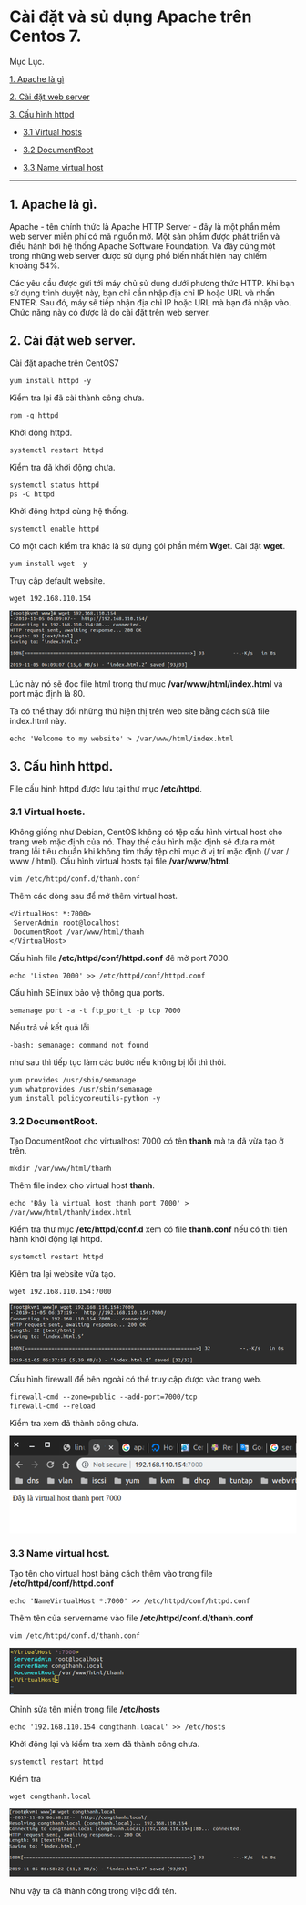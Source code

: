 # Cài đặt và sủ dụng Apache trên Centos 7.

Mục Lục.

[1. Apache là gì](#1)

[2. Cài đặt web server](#2)

[3. Cấu hình httpd](#3)

- [3.1 Virtual hosts](#3.1)

- [3.2 DocumentRoot](#3.2)

- [3.3 Name virtual host](#3.3)


---
<a name ="1"></a>
## 1. Apache là gì.

Apache - tên chính thức là Apache HTTP Server - đây là một phần mềm web server miễn phí có mã nguồn mở. Một sản phẩm được phát triển và điều hành bởi hệ thống Apache Software Foundation. Và đây cũng một trong những web server được sử dụng phổ biến nhất hiện nay chiếm khoảng 54%.

Các yêu cầu được gửi tới máy chủ sử dụng dưới phương thức HTTP. Khi bạn sử dụng trình duyệt này, bạn chỉ cần nhập địa chỉ IP hoặc URL và nhấn ENTER. Sau đó, máy sẽ tiếp nhận địa chỉ IP hoặc URL mà bạn đã nhập vào. Chức năng này có được là do cài đặt trên web server.

<a name ="2"></a>
## 2. Cài đặt web server.

Cài đặt apache trên CentOS7
```
yum install httpd -y
```

Kiểm tra lại đã cài thành công chưa.
```
rpm -q httpd
```
Khởi động httpd.
```
systemctl restart httpd
```
Kiểm tra đã khởi động chưa.
```
systemctl status httpd
ps -C httpd
```

Khởi động httpd cùng hệ thống.
```
systemctl enable httpd
```

Có một cách kiểm tra khác là sử dụng gói phần mềm **Wget**. Cài đặt **wget**.
```
yum install wget -y 
```

Truy cập default website.
```
wget 192.168.110.154
```

![](anhhttp/anh1.png)

Lúc này nó sẽ đọc file html trong thư mục **/var/www/html/index.html** và port mặc định là 80.

Ta có thể thay đổi những thứ hiện thị trên web site bằng cách sửả file index.html này.
```
echo 'Welcome to my website' > /var/www/html/index.html
```

<a name ="3"></a>
## 3. Cấu hình httpd.

File cấu hình httpd được lưu tại thư mục **/etc/httpd**.

<a name ="3.1"></a>
### 3.1 Virtual hosts.

Không giống như Debian, CentOS không có tệp cấu hình virtual host cho trang web mặc định của nó. Thay thế cấu hình mặc định sẽ đưa ra một trang lỗi tiêu chuẩn khi không tìm thấy tệp chỉ mục ở vị trí mặc định (/ var / www / html).
Cấu hình virtual hosts tại file **/var/www/html**.

```
vim /etc/httpd/conf.d/thanh.conf
```
Thêm các dòng sau để  mở thêm virtual host.
```
<VirtualHost *:7000>
 ServerAdmin root@localhost
 DocumentRoot /var/www/html/thanh
</VirtualHost>
```

Cấu hình file **/etc/httpd/conf/httpd.conf** đê mở port 7000.
```
echo 'Listen 7000' >> /etc/httpd/conf/httpd.conf
```

Cấu hình SElinux bảo vệ thông qua ports.
```
semanage port -a -t ftp_port_t -p tcp 7000
```
Nếu trả về kết quả lỗi
```
-bash: semanage: command not found
```
như sau thì tiếp tục làm các bước nếu không bị lỗi thì thôi.
```
yum provides /usr/sbin/semanage
yum whatprovides /usr/sbin/semanage
yum install policycoreutils-python -y
```
<a name ="3.2"></a>
### 3.2 DocumentRoot.

Tạo DocumentRoot cho virtualhost 7000 có tên **thanh** mà ta đã vừa tạo ở trên.
```
mkdir /var/www/html/thanh
```
Thêm file index cho virtual host **thanh**.
```
echo 'Đây là virtual host thanh port 7000' > /var/www/html/thanh/index.html
```
Kiểm tra thư mục **/etc/httpd/conf.d** xem có file **thanh.conf** nếu có thì tiên hành khởi động lại httpd.
```
systemctl restart httpd
```

Kiêm tra lại website vửa tạo.

```
wget 192.168.110.154:7000
```
![](anhhttp/anh4.png)

Cấu hình firewall để bên ngoài có thể truy cập được vào trang web.
```
firewall-cmd --zone=public --add-port=7000/tcp
firewall-cmd --reload
```
Kiểm tra xem đã thành công chưa.

![](anhhttp/anh5.png)

<a name ="3.3"></a>
### 3.3 Name virtual host.

Tạo tên cho virtual host băng cách thêm vào trong file **/etc/httpd/conf/httpd.conf**
```
echo 'NameVirtualHost *:7000' >> /etc/httpd/conf/httpd.conf
```
Thêm tên của servername vào file **/etc/httpd/conf.d/thanh.conf**
```
vim /etc/httpd/conf.d/thanh.conf
```
![](anhhttp/anh7.png)

Chỉnh sửa tên miền trong file **/etc/hosts**
```
echo '192.168.110.154 congthanh.loacal' >> /etc/hosts
```
Khởi động lại và kiểm tra xem đã thành công chưa.
```
systemctl restart httpd
```
Kiểm tra 
```
wget congthanh.local
```
![](anhhttp/anh6.png)

Như vậy ta đã thành công trong việc đổi tên.


